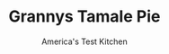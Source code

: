 ---
layout: ../../layouts/MarkdownPostLayout.astro
title: Grannys Tamale Pie
author: America's Test Kitchen
pubDate: 2023-03-15
description: "This version of tamale pie doesnt call for a shred of cheese. Dont worry, you wont miss it."
image_url: https://res.cloudinary.com/hksqkdlah/image/upload/ar_1:1,c_fill,dpr_2.0,f_auto,fl_lossy.progressive.strip_profile,g_faces:auto,q_auto:low,w_344/7738_sfs-grannystamalepie01-276683
tags: ["Main Courses","American","Chicken","Casseroles","Contest Recipes","Lost Recipes"]
calories: 7543
protein: 43
carbohydrates: 48
fats: 61
fiber: 7
ingredients: ["3 pounds, bone-in, skin-on chicken thighs, trimmed",", Salt and pepper","1/2 cup, vegetable oil","3 cups, low-sodium chicken broth","8 slices, bacon, chopped","1 , onion, minced","2 , garlic cloves, minced","2 (14.5-ounce) cans, diced tomatoes, drained","1 (15-ounce) can, creamed corn","1 (6-ounce) can, pitted black olives, drained and chopped","2 cups, yellow cornmeal","1 cup, whole milk","3 large, eggs",", Boiling water","3 tablespoons, all-purpose flour","1 tablespoon, chili powder","1 teaspoon, ground cumin","1 teaspoon, ground coriander","1 (8-ounce) can, tomato sauce",", Salt and pepper"]
serves: 8
time: "4 to 4½ hours"
instructions: ["FOR THE TAMALE PIE: Pat chicken dry with paper towels and season with salt and pepper. Heat 1½ teaspoons oil in large Dutch oven over medium-high heat until just smoking. Cook half of chicken until well browned, about 5 minutes per side. Transfer chicken to plate and discard skin. Repeat with additional 1½ teaspoons oil and remaining chicken.","Stir broth into pot, scraping up any browned bits. Add browned chicken, along with any accumulated juices, and bring to boil. Reduce heat to medium-low and simmer, covered, until chicken is fork-tender, about 1 hour. Transfer chicken to plate. When cool enough to handle, shred chicken into bite-sized pieces; set aside. Strain broth, reserving 1½ cups for sauce. (Save any remaining broth for another use.)","Meanwhile, adjust oven rack to lower-middle position and heat oven to 325 degrees. Cook bacon in Dutch oven over medium heat until crisp, about 8 minutes. Using slotted spoon, transfer bacon to paper towel-lined plate. Cook onion and ½ teaspoon salt in bacon fat until softened, 5 to 7 minutes. Stir in garlic and saute until fragrant, about 30 seconds. Add tomatoes, corn, olives, ½ teaspoon pepper, and remaining oil and bring to boil.","Whisk cornmeal, milk, and eggs in medium bowl until smooth. Slowly pour cornmeal mixture into pot with onion mixture, stirring constantly to prevent clumping, and cook until mixture is slightly thickened, about 1 minute. Off heat, stir in reserved bacon.","Carefully pour half (about 4 cups) of cornmeal mixture into large bowl and reserve. Smooth surface of remaining cornmeal mixture in pot, then top with shredded chicken. Pour reserved cornmeal mixture evenly over chicken and smooth surface. Arrange pot inside large roasting pan. Place roasting pan on oven rack and carefully pour enough boiling water into the pan to reach one-third of way up sides of Dutch oven. Bake until cornmeal mixture is firm, dry, and lightly browned, 1½ to 2 hours. Carefully remove from oven and let cool 10 minutes.","FOR THE SAUCE: While pie cools, toast flour in dry skillet over medium heat, stirring frequently, until golden, 3 to 5 minutes. Stir in chili powder, cumin, and coriander and cook, stirring continually, until fragrant, about 30 seconds. Stir in tomato sauce and reserved chicken broth and bring to boil. Reduce heat to medium-low and simmer until thickened, about 3 minutes. Season with salt and pepper. Serve, passing sauce at table."]
nutrition: ["1066 mg Potassium, K","507 mg Phosphorus, P","150 mg Calcium, Ca","6 mg Iron, Fe","87 mg Magnesium, Mg","1445 mg Sodium, Na","3 mg Zinc, Zn","61 g Total lipid (fat)","14 mg Niacin","30 g Fatty acids, total monounsaturated","11 g Fatty acids, total polyunsaturated","1 mg Thiamin","17 mg Vitamin C, total ascorbic acid","1 µg Vitamin D (D2 + D3)","258 mg Cholesterol","14 g Fatty acids, total saturated","7 g Fiber, total dietary","75 µg Folic acid","61 µg Folate, food","8 g Sugars, total","15 µg Vitamin K (phylloquinone)","456 g Water","56 g Carbohydrate, by difference","189 µg Folate, DFE","43 g Protein","5 mg Vitamin E (alpha-tocopherol)","1 µg Vitamin B-12","1 mg Vitamin B-6","140 µg Vitamin A, RAE","48 g Carbohydrates (net)","942 kcal Energy","7543 calories"]
notes: "To make the pie with white meat, use bone-in, skin-on split breasts and reduce the cooking time in step 2 by 20 minutes."
---